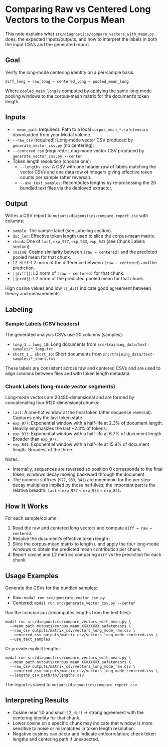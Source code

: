# Comparing Raw vs Centered Long Vectors to the Corpus Mean

This note explains what `src/diagnostics/compare_vectors_with_mean.py` does, the expected inputs/outputs, and how to interpret the labels in both the input CSVs and the generated report.

## Goal

Verify the long‑mode centering identity on a per‑sample basis:

    diff_long = raw_long − centered_long ≈ pooled_mean_long

Where `pooled_mean_long` is computed by applying the same long‑mode pooling windows to the corpus‑mean matrix for the document’s token length.

## Inputs

- `--mean_path` (required): Path to a local `corpus_mean_*.safetensors` downloaded from your Modal volume.
- `--raw_csv` (required): Long‑mode vector CSV produced by `generate_vector_csv.py` (no centering).
- `--centered_csv` (required): Long‑mode vector CSV produced by `generate_vector_csv.py --center`.
- Token length resolution (choose one):
  - `--lengths_csv`: A CSV with one header row of labels matching the vector CSVs and one data row of integers giving effective token counts per sample (after reversal).
  - `--use_text_samples`: Recomputes lengths by re‑processing the 20 bundled text files via the deployed extractor.

## Output

Writes a CSV report to `outputs/diagnostics/compare_report.csv` with columns:

- `sample`: The sample label (see Labeling section).
- `doc_len`: Effective token length used to slice the corpus‑mean matrix.
- `chunk`: One of `last`, `exp_977`, `exp_933`, `exp_841` (see Chunk Labels section).
- `cosine`: Cosine similarity between `(raw − centered)` and the predicted pooled mean for that chunk.
- `l2_diff`: L2 norm of the difference between `(raw − centered)` and the prediction.
- `||diff||`: L2 norm of `(raw − centered)` for that chunk.
- `||pred||`: L2 norm of the predicted pooled mean for that chunk.

High cosine values and low `l2_diff` indicate good agreement between theory and measurements.

## Labeling

### Sample Labels (CSV headers)

The generated analysis CSVs use 20 columns (samples):

- `long_1` … `long_10`: Long documents from `src/training_data/text-samples/*_long.txt`
- `short_1` … `short_10`: Short documents from `src/training_data/text-samples/*_short.txt`

These labels are consistent across raw and centered CSVs and are used to align columns between files and with token length metadata.

### Chunk Labels (long‑mode vector segments)

Long‑mode vectors are 20480‑dimensional and are formed by concatenating four 5120‑dimensional chunks:

- `last`: A one‑hot window at the final token (after sequence reversal). Captures only the last token state.
- `exp_977`: Exponential window with a half‑life at 2.3% of document length. Heavily emphasizes the last ~2.3% of tokens.
- `exp_933`: Exponential window with a half‑life at 6.7% of document length. Broader than `exp_977`.
- `exp_841`: Exponential window with a half‑life at 15.9% of document length. Broadest of the three.

Notes:
- Internally, sequences are reversed so position 0 corresponds to the final token; windows decay moving backward through the document.
- The numeric suffixes (`977`, `933`, `841`) are mnemonic for the per‑step decay multipliers implied by those half‑lives; the important part is the relative breadth: `last` < `exp_977` < `exp_933` < `exp_841`.

## How It Works

For each sample/column:
1. Read the raw and centered long vectors and compute `diff = raw − centered`.
2. Resolve the document’s effective token length `L`.
3. Slice the corpus‑mean matrix to length `L` and apply the four long‑mode windows to obtain the predicted mean contribution per chunk.
4. Report cosine and L2 metrics comparing `diff` vs the prediction for each chunk.

## Usage Examples

Generate the CSVs for the bundled samples:

- Raw: `modal run src/generate_vector_csv.py`
- Centered: `modal run src/generate_vector_csv.py --center`

Run the comparison (recomputes lengths from the text files):

```
modal run src/diagnostics/compare_vectors_with_mean.py \
  --mean_path outputs/corpus_mean_XXXXXXXX.safetensors \
  --raw_csv outputs/matrix_csv/vectors_long_mode_raw.csv \
  --centered_csv outputs/matrix_csv/vectors_long_mode_centered.csv \
  --use_text_samples
```

Or provide explicit lengths:

```
modal run src/diagnostics/compare_vectors_with_mean.py \
  --mean_path outputs/corpus_mean_XXXXXXXX.safetensors \
  --raw_csv outputs/matrix_csv/vectors_long_mode_raw.csv \
  --centered_csv outputs/matrix_csv/vectors_long_mode_centered.csv \
  --lengths_csv path/to/lengths.csv
```

The report is saved to `outputs/diagnostics/compare_report.csv`.

## Interpreting Results

- Cosine near 1.0 and small `l2_diff` → strong agreement with the centering identity for that chunk.
- Lower cosine on a specific chunk may indicate that window is more sensitive to noise or mismatches in token length resolution.
- Negative cosines can occur and indicate anticorrelation; check token lengths and centering path if unexpected.

